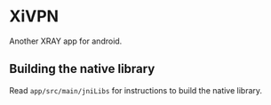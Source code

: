 # XiVPN

Another XRAY app for android.

## Building the native library

Read `app/src/main/jniLibs` for instructions to build the native library.
